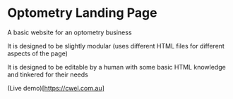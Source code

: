 # Optometry Landing Page
A basic website for an optometry business

It is designed to be slightly modular (uses different HTML files for different aspects of the page)

It is designed to be editable by a human with some basic HTML knowledge and tinkered for their needs

(Live demo)[https://cwel.com.au]
